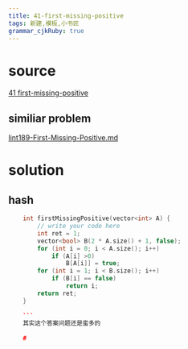 ```yaml
---
title: 41-first-missing-positive
tags: 新建,模板,小书匠
grammar_cjkRuby: true
---
```



# source

[41 first-missing-positive](https://leetcode.com/problems/first-missing-positive/)

## similiar problem 
[lint189-First-Missing-Positive.md](https://github.com/DragonFive/Leetcode/blob/master/integer-arr/lint189-First-Missing-Positive.md)

# solution

## hash

```cpp
    int firstMissingPositive(vector<int> A) {
        // write your code here
        int ret = 1;
        vector<bool> B(2 * A.size() + 1, false);
        for (int i = 0; i < A.size(); i++)
            if (A[i] >0)
                B[A[i]] = true;
        for (int i = 1; i < B.size(); i++)
            if (B[i] == false)
                return i;
        return ret;
    }
	
	```
	其实这个答案问题还是蛮多的
	
	#
	



